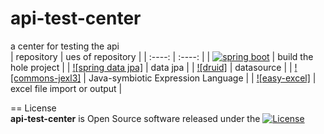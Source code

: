# api-test-center
a center for testing the api  
|  repository   |  ues of repository  |
|   :----:   |  :----: |
| [![spring boot](https://spring.io/images/spring-logo-9146a4d3298760c2e7e49595184e1975.svg)](https://github.com/spring-projects/spring-boot)  | build the hole project |
| [![spring data jpa]](https://github.com/spring-projects/spring-data-jpa) | data jpa |
| [![druid]](https://github.com/alibaba/druid) | datasource |
| [![commons-jexl3]](https://github.com/apache/commons-jexl) | Java-symbiotic Expression Language |
| [![easy-excel]](https://github.com/alibaba/easyexcel) | excel file import or output |  


== License  
**api-test-center** is Open Source software released under the [![License](https://img.shields.io/badge/license-Apache%202-4EB1BA.svg)](https://www.apache.org/licenses/LICENSE-2.0.html)